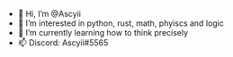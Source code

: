 - 👋 Hi, I’m @Ascyii
- 👀 I’m interested in python, rust, math, phyiscs and logic
- 🌱 I’m currently learning how to think precisely
- 📫 Discord: Ascyii#5565

<!---
Ascyii/Ascyii is a ✨ special ✨ repository because its `README.md` (this file) appears on your GitHub profile.
You can click the Preview link to take a look at your changes.
--->
